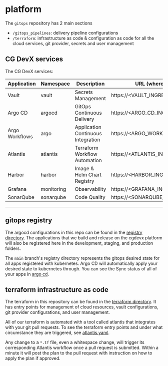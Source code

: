 # platform

The `gitops` repository has 2 main sections

- `/gitops_pipelines`: delivery pipeline configurations
- `/terraform`: infrastructure as code & configuration as code for all the cloud services, git provider, secrets and
  user management

## CG DevX services

The CG DevX services:

| Application    | Namespace  | Description                        | URL (where applicable)              |
|----------------|------------|------------------------------------|-------------------------------------|
| Vault          | vault      | Secrets Management                 | https://<VAULT_INGRESS_URL>         |
| Argo CD        | argocd     | GitOps Continuous Delivery         | https://<ARGO_CD_INGRESS_URL>       |
| Argo Workflows | argo       | Application Continuous Integration | https://<ARGO_WORKFLOW_INGRESS_URL> |
| Atlantis       | atlantis   | Terraform Workflow Automation      | https://<ATLANTIS_INGRESS_URL>      |
| Harbor         | harbor     | Image & Helm Chart Registry        | https://<HARBOR_INGRESS_URL>        |
| Grafana        | monitoring | Observability                      | https://<GRAFANA_INGRESS_URL>       |
| SonarQube      | sonarqube  | Code Quality                       | https://<SONARQUBE_INGRESS_URL>     |

---

## gitops registry

The argocd configurations in this repo can be found in the [registry directory](./registry). The applications that we
build and release on the cgdevx platform will also be registered here in the development, staging, and production
folders.

The `main` branch's registry directory represents the gitops desired state for all apps registered with kubernetes. Argo
CD will automatically apply your desired state to kubernetes through. You can see the Sync status of all of your apps
in [argo cd](https://argocd.cgdevx-demo.demoapps.click).

## terraform infrastructure as code

The terraform in this repository can be found in the [terraform directory](./terraform). It has entry points for
management of cloud resources, vault configurations, git provider configurations, and user management.

All of our terraform is automated with a tool called atlantis that integrates with your git pull requests. To see the
terraform entry points and under what circumstance they are triggered, see [atlantis.yaml](./atlantis.yaml).

Any change to a `*.tf` file, even a whitespace change, will trigger its corresponding Atlantis workflow once a pull
request is submitted. Within a minute it will post the plan to the pull request with instruction on how to apply the
plan if approved.